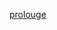 [prolouge](https://raw.githubusercontent.com/unaveragetech/Bourne-of-iron/61620f3ddea5d0cff8680cab8456e37e8ce4ff0d/Prologue-%20wails%20in%20the%20night)
